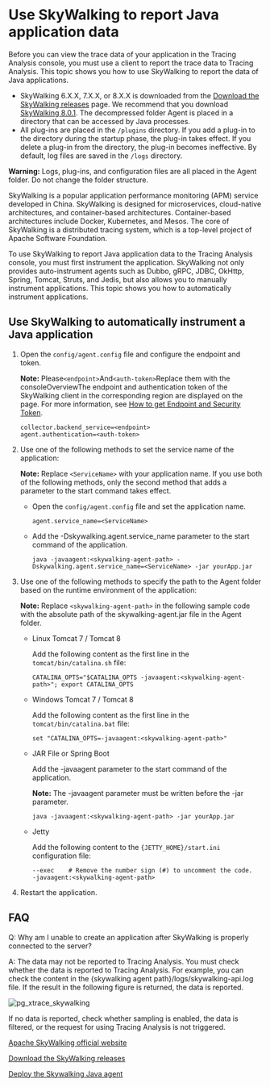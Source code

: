 # Use SkyWalking to report Java application data

Before you can view the trace data of your application in the Tracing Analysis console, you must use a client to report the trace data to Tracing Analysis. This topic shows you how to use SkyWalking to report the data of Java applications.

-   SkyWalking 6.X.X, 7.X.X, or 8.X.X is downloaded from the [Download the SkyWalking releases](http://skywalking.apache.org/downloads/) page. We recommend that you download [SkyWalking 8.0.1](https://www.apache.org/dyn/closer.cgi/skywalking/8.0.1/apache-skywalking-apm-8.0.1.tar.gz). The decompressed folder Agent is placed in a directory that can be accessed by Java processes.
-   All plug-ins are placed in the `/plugins` directory. If you add a plug-in to the directory during the startup phase, the plug-in takes effect. If you delete a plug-in from the directory, the plug-in becomes ineffective. By default, log files are saved in the `/logs` directory.

**Warning:** Logs, plug-ins, and configuration files are all placed in the Agent folder. Do not change the folder structure.



SkyWalking is a popular application performance monitoring \(APM\) service developed in China. SkyWalking is designed for microservices, cloud-native architectures, and container-based architectures. Container-based architectures include Docker, Kubernetes, and Mesos. The core of SkyWalking is a distributed tracing system, which is a top-level project of Apache Software Foundation.

To use SkyWalking to report Java application data to the Tracing Analysis console, you must first instrument the application. SkyWalking not only provides auto-instrument agents such as Dubbo, gRPC, JDBC, OkHttp, Spring, Tomcat, Struts, and Jedis, but also allows you to manually instrument applications. This topic shows you how to automatically instrument applications.

## Use SkyWalking to automatically instrument a Java application

1.  Open the `config/agent.config` file and configure the endpoint and token.

    **Note:** Please`<endpoint>`And`<auth-token>`Replace them with the consoleOverviewThe endpoint and authentication token of the SkyWalking client in the corresponding region are displayed on the page. For more information, see [How to get Endpoint and Security Token](#tab3).

    ```
    collector.backend_service=<endpoint>
    agent.authentication=<auth-token>
    ```

2.  Use one of the following methods to set the service name of the application:

    **Note:** Replace `<ServiceName>` with your application name. If you use both of the following methods, only the second method that adds a parameter to the start command takes effect.

    -   Open the `config/agent.config` file and set the application name.

        ```
        agent.service_name=<ServiceName>
        ```

    -   Add the -Dskywalking.agent.service\_name parameter to the start command of the application.

        ```
        java -javaagent:<skywalking-agent-path> -Dskywalking.agent.service_name=<ServiceName> -jar yourApp.jar
        ```

3.  Use one of the following methods to specify the path to the Agent folder based on the runtime environment of the application:

    **Note:** Replace `<skywalking-agent-path>` in the following sample code with the absolute path of the skywalking-agent.jar file in the Agent folder.

    -   Linux Tomcat 7 / Tomcat 8

        Add the following content as the first line in the `tomcat/bin/catalina.sh` file:

        ```
        CATALINA_OPTS="$CATALINA_OPTS -javaagent:<skywalking-agent-path>"; export CATALINA_OPTS
        ```

    -   Windows Tomcat 7 / Tomcat 8

        Add the following content as the first line in the `tomcat/bin/catalina.bat` file:

        ```
        set "CATALINA_OPTS=-javaagent:<skywalking-agent-path>"
        ```

    -   JAR File or Spring Boot

        Add the -javaagent parameter to the start command of the application.

        **Note:** The -javaagent parameter must be written before the -jar parameter.

        ```
        java -javaagent:<skywalking-agent-path> -jar yourApp.jar
        ```

    -   Jetty

        Add the following content to the `{JETTY_HOME}/start.ini` configuration file:

        ```
        --exec    # Remove the number sign (#) to uncomment the code.
        -javaagent:<skywalking-agent-path>
        ```

4.  Restart the application.


## FAQ

Q: Why am I unable to create an application after SkyWalking is properly connected to the server?

A: The data may not be reported to Tracing Analysis. You must check whether the data is reported to Tracing Analysis. For example, you can check the content in the \{skywalking agent path\}/logs/skywalking-api.log file. If the result in the following figure is returned, the data is reported.

![pg_xtrace_skywalking](../images/p89094.png)

If no data is reported, check whether sampling is enabled, the data is filtered, or the request for using Tracing Analysis is not triggered.

[Apache SkyWalking official website](http://skywalking.apache.org/)

[Download the SkyWalking releases](http://skywalking.apache.org/downloads/)

[Deploy the Skywalking Java agent](https://github.com/apache/incubator-skywalking/blob/v5.0.0-GA/docs/cn/Deploy-skywalking-agent-CN.md)

